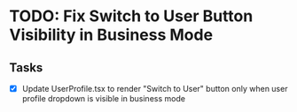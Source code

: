 # TODO: Fix Switch to User Button Visibility in Business Mode

## Tasks
- [x] Update UserProfile.tsx to render "Switch to User" button only when user profile dropdown is visible in business mode
